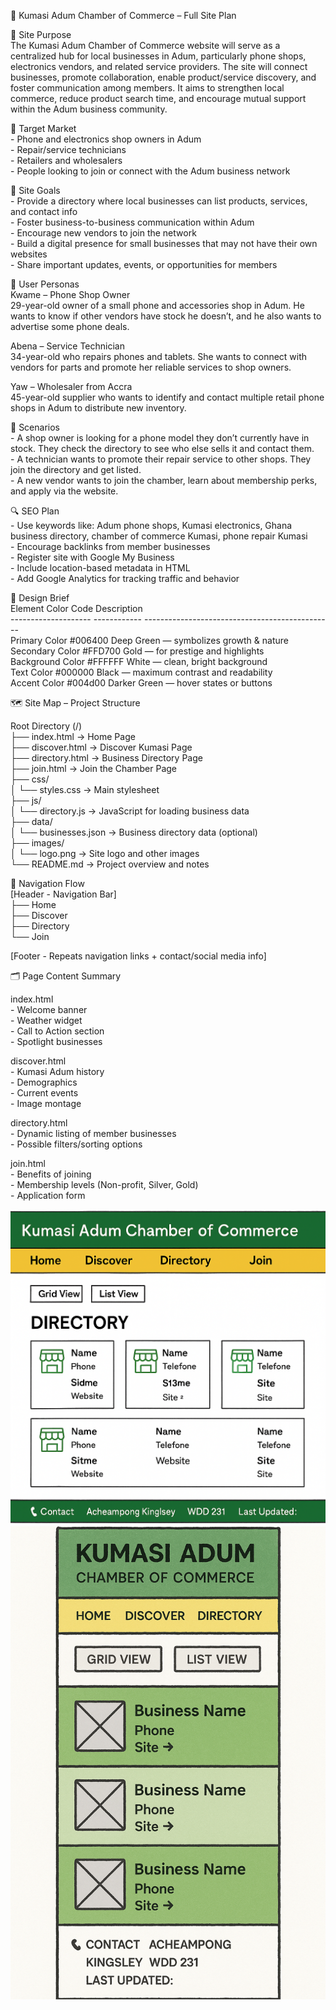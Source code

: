 📄 Kumasi Adum Chamber of Commerce – Full Site Plan

🎯 Site Purpose  
The Kumasi Adum Chamber of Commerce website will serve as a centralized hub for local businesses in Adum, particularly phone shops, electronics vendors, and related service providers. The site will connect businesses, promote collaboration, enable product/service discovery, and foster communication among members. It aims to strengthen local commerce, reduce product search time, and encourage mutual support within the Adum business community.

🧠 Target Market  
\- Phone and electronics shop owners in Adum  
\- Repair/service technicians  
\- Retailers and wholesalers  
\- People looking to join or connect with the Adum business network

🎯 Site Goals  
\- Provide a directory where local businesses can list products, services, and contact info  
\- Foster business-to-business communication within Adum  
\- Encourage new vendors to join the network  
\- Build a digital presence for small businesses that may not have their own websites  
\- Share important updates, events, or opportunities for members

👤 User Personas  
Kwame – Phone Shop Owner  
29-year-old owner of a small phone and accessories shop in Adum. He wants to know if other vendors have stock he doesn’t, and he also wants to advertise some phone deals.

Abena – Service Technician  
34-year-old who repairs phones and tablets. She wants to connect with vendors for parts and promote her reliable services to shop owners.

Yaw – Wholesaler from Accra  
45-year-old supplier who wants to identify and contact multiple retail phone shops in Adum to distribute new inventory.

🧪 Scenarios  
\- A shop owner is looking for a phone model they don’t currently have in stock. They check the directory to see who else sells it and contact them.  
\- A technician wants to promote their repair service to other shops. They join the directory and get listed.  
\- A new vendor wants to join the chamber, learn about membership perks, and apply via the website.

🔍 SEO Plan  
\- Use keywords like: Adum phone shops, Kumasi electronics, Ghana business directory, chamber of commerce Kumasi, phone repair Kumasi  
\- Encourage backlinks from member businesses  
\- Register site with Google My Business  
\- Include location-based metadata in HTML  
\- Add Google Analytics for tracking traffic and behavior

🎨 Design Brief  
Element              Color Code   Description  
\-------------------- \------------ \-----------------------------------------------  
Primary Color        \#006400      Deep Green — symbolizes growth & nature  
Secondary Color      \#FFD700      Gold — for prestige and highlights  
Background Color     \#FFFFFF      White — clean, bright background  
Text Color           \#000000      Black — maximum contrast and readability  
Accent Color         \#004d00      Darker Green — hover states or buttons

🗺️ Site Map – Project Structure

Root Directory (/)  
├── index.html              → Home Page  
├── discover.html           → Discover Kumasi Page  
├── directory.html          → Business Directory Page  
├── join.html               → Join the Chamber Page  
├── css/  
│   └── styles.css          → Main stylesheet  
├── js/  
│   └── directory.js        → JavaScript for loading business data  
├── data/  
│   └── businesses.json     → Business directory data (optional)  
├── images/  
│   └── logo.png            → Site logo and other images  
└── README.md               → Project overview and notes

🧭 Navigation Flow  
\[Header \- Navigation Bar\]  
├── Home  
├── Discover  
├── Directory  
└── Join

\[Footer \- Repeats navigation links \+ contact/social media info\]

🗂️ Page Content Summary

index.html  
\- Welcome banner  
\- Weather widget  
\- Call to Action section  
\- Spotlight businesses

discover.html  
\- Kumasi Adum history  
\- Demographics  
\- Current events  
\- Image montage

directory.html  
\- Dynamic listing of member businesses  
\- Possible filters/sorting options

join.html  
\- Benefits of joining  
\- Membership levels (Non-profit, Silver, Gold)  
\- Application form

![Large wireframe for site](site_plan_large.png)
![small wireframe for site](site_plan_small.png)